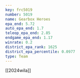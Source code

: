 ```yaml
---
key: frc5019
number: 5019
name: Gearbox Heroes
epa_end: 5.72
auto_epa_end: 1.7
teleop_epa_end: 2.85
endgame_epa_end: 1.17
winrate: 0.2
district_epa_rank: 1625
district_epa_percentile: 0.0977
type: Team
---
```

[[2024wila]]
